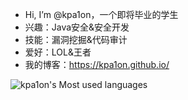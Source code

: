 - Hi, I’m @kpa1on，一个即将毕业的学生
- 兴趣：Java安全&安全开发
- 技能：漏洞挖掘&代码审计
- 爱好：LOL&王者
- 我的博客：https://kpa1on.github.io/

![kpa1on's Most used languages](https://github-readme-stats.vercel.app/api/top-langs/?username=kpa1on&layout=compact&hide_border=true&langs_count=10)
